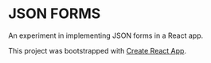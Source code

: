 # JSON FORMS

An experiment in implementing JSON forms in a React app.

This project was bootstrapped with [Create React App](https://github.com/facebook/create-react-app).
